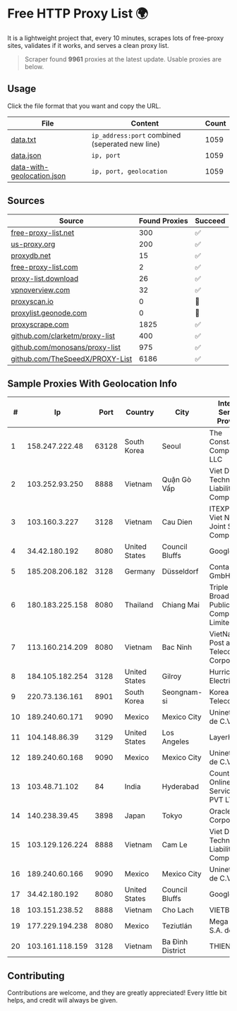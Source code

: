 
# Free HTTP Proxy List 🌍

It is a lightweight project that, every 10 minutes, scrapes lots of free-proxy sites, validates if it works, and serves a clean proxy list.


> Scraper found **9961** proxies at the latest update. Usable proxies are below.

## Usage

Click the file format that you want and copy the URL.


|File|Content|Count|
|----|-------|-----|
|[data.txt](https://raw.githubusercontent.com/themiralay/Proxy-List-World/master/data.txt)|`ip_address:port` combined (seperated new line)|1059|
|[data.json](https://raw.githubusercontent.com/themiralay/Proxy-List-World/master/data.json)|`ip, port`|1059|
|[data-with-geolocation.json](https://raw.githubusercontent.com/themiralay/Proxy-List-World/master/data-with-geolocation.json)|`ip, port, geolocation`|1059|

## Sources

|Source|Found Proxies|Succeed|
|------|-------------|-------|
|[free-proxy-list.net](https://free-proxy-list.net)|300|✅|
|[us-proxy.org](https://www.us-proxy.org)|200|✅|
|[proxydb.net](http://proxydb.net)|15|✅|
|[free-proxy-list.com](https://free-proxy-list.com/?page=&port=&type%5B%5D=http&type%5B%5D=https&up_time=0&search=Search)|2|✅|
|[proxy-list.download](https://www.proxy-list.download/HTTP)|26|✅|
|[vpnoverview.com](https://vpnoverview.com/privacy/anonymous-browsing/free-proxy-servers)|32|✅|
|[proxyscan.io](https://www.proxyscan.io)|0|🚫|
|[proxylist.geonode.com](https://proxylist.geonode.com/api/proxy-list?limit=300&page=1&sort_by=lastChecked&sort_type=desc&protocols=http,https)|0|🚫|
|[proxyscrape.com](https://api.proxyscrape.com/v2/?request=displayproxies&protocol=http&timeout=10000&country=all&ssl=all&anonymity=all)|1825|✅|
|[github.com/clarketm/proxy-list](https://raw.githubusercontent.com/clarketm/proxy-list/master/proxy-list-raw.txt)|400|✅|
|[github.com/monosans/proxy-list](https://raw.githubusercontent.com/monosans/proxy-list/main/proxies/http.txt)|975|✅|
|[github.com/TheSpeedX/PROXY-List](https://raw.githubusercontent.com/TheSpeedX/PROXY-List/master/http.txt)|6186|✅|


## Sample Proxies With Geolocation Info

|#|Ip|Port|Country|City|Internet Service Provider|
|-|--|----|-------|----|-------------------------|
|1|158.247.222.48|63128|South Korea|Seoul|The Constant Company, LLC|
|2|103.252.93.250|8888|Vietnam|Quận Gò Vấp|Viet Digital Technology Liability Company|
|3|103.160.3.227|3128|Vietnam|Cau Dien|ITEXPERT Viet Nam Joint Stock Company|
|4|34.42.180.192|8080|United States|Council Bluffs|Google LLC|
|5|185.208.206.182|3128|Germany|Düsseldorf|Contabo GmbH|
|6|180.183.225.158|8080|Thailand|Chiang Mai|Triple T Broadband Public Company Limited|
|7|113.160.214.209|8080|Vietnam|Bac Ninh|VietNam Post and Telecom Corporation|
|8|184.105.182.254|3128|United States|Gilroy|Hurricane Electric LLC|
|9|220.73.136.161|8901|South Korea|Seongnam-si|Korea Telecom|
|10|189.240.60.171|9090|Mexico|Mexico City|Uninet S.A. de C.V.|
|11|104.148.86.39|3129|United States|Los Angeles|LayerHost|
|12|189.240.60.168|9090|Mexico|Mexico City|Uninet S.A. de C.V.|
|13|103.48.71.102|84|India|Hyderabad|Country Online Services PVT LTD|
|14|140.238.39.45|3898|Japan|Tokyo|Oracle Corporation|
|15|103.129.126.224|8888|Vietnam|Cam Le|Viet Digital Technology Liability Company|
|16|189.240.60.166|9090|Mexico|Mexico City|Uninet S.A. de C.V.|
|17|34.42.180.192|8080|United States|Council Bluffs|Google LLC|
|18|103.151.238.52|8888|Vietnam|Cho Lach|VIETBRANDS|
|19|177.229.194.238|8080|Mexico|Teziutlán|Mega Cable, S.A. de C.V.|
|20|103.161.118.159|3128|Vietnam|Ba Đình District|THIENCO|



## Contributing

Contributions are welcome, and they are greatly appreciated! Every
little bit helps, and credit will always be given.


